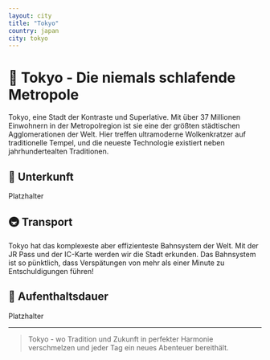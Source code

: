 ```yaml
---
layout: city
title: "Tokyo"
country: japan
city: tokyo
---
```


# 🗼 Tokyo - Die niemals schlafende Metropole

Tokyo, eine Stadt der Kontraste und Superlative. Mit über 37 Millionen Einwohnern in der Metropolregion ist sie eine der größten städtischen Agglomerationen der Welt. Hier treffen ultramoderne Wolkenkratzer auf traditionelle Tempel, und die neueste Technologie existiert neben jahrhundertealten Traditionen.

## 🏨 Unterkunft

Platzhalter

## 🚇 Transport

Tokyo hat das komplexeste aber effizienteste Bahnsystem der Welt. Mit der JR Pass und der IC-Karte werden wir die Stadt erkunden. Das Bahnsystem ist so pünktlich, dass Verspätungen von mehr als einer Minute zu Entschuldigungen führen!

## 📅 Aufenthaltsdauer

Platzhalter

---

> Tokyo - wo Tradition und Zukunft in perfekter Harmonie verschmelzen und jeder Tag ein neues Abenteuer bereithält.


